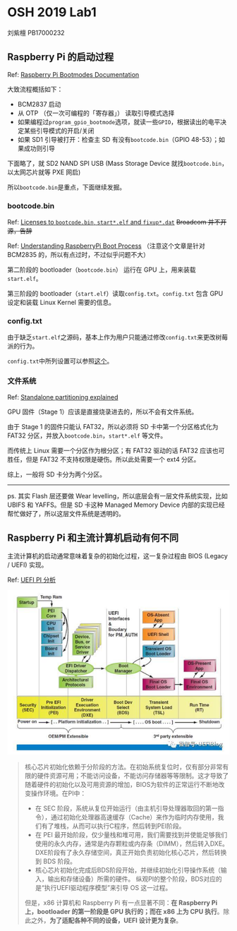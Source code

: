 # OSH 2019 Lab1
刘紫檀 PB17000232

## Raspberry Pi 的启动过程

Ref: [Raspberry Pi Bootmodes Documentation](https://www.raspberrypi.org/documentation/hardware/raspberrypi/bootmodes/README.md)

大致流程概括如下：
- BCM2837 启动
- 从 OTP （仅一次可编程的「寄存器」） 读取引导模式选择
- 如果编程过`program_gpio_bootmode`选项，就读一些`GPIO`，根据读出的电平决定某些引导模式的开启/关闭
- 如果 SD1 引导被打开：检查主 SD 有没有`bootcode.bin`（GPIO 48-53）；如果成功则引导

下面略了，就 SD2 NAND SPI USB (Mass Storage Device 就找`bootcode.bin`，以太网芯片就等 PXE 网启)

所以`bootcode.bin`是重点，下面继续发掘。

### bootcode.bin

Ref: [Licenses to `bootcode.bin`, `start*.elf` and `fixup*.dat`](https://github.com/raspberrypi/firmware/blob/master/boot/LICENCE.broadcom)   ~~Broadcom 并不开源，告辞~~

Ref: [Understanding RaspberryPi Boot Process](https://wiki.beyondlogic.org/index.php?title=Understanding_RaspberryPi_Boot_Process) （注意这个文章是针对 BCM2835 的，所以有点过时，不过似乎问题不大）

第二阶段的 bootloader（`bootcode.bin`） 运行在 GPU 上，用来装载`start.elf`。 

第三阶段的 bootloader（`start.elf`）读取`config.txt`。`config.txt` 包含 GPU 设定和装载 Linux Kernel 需要的信息。

### config.txt

由于缺乏`start.elf`之源码，基本上作为用户只能通过修改`config.txt`来更改树莓派的行为。

`config.txt`中所列设置可以参照[这个](https://www.raspberrypi.org/documentation/configuration/config-txt/)。

### 文件系统

Ref: [Standalone partitioning explained](https://github.com/raspberrypi/noobs/wiki/Standalone-partitioning-explained)

GPU 固件（Stage 1）应该是直接烧录进去的，所以不会有文件系统。

由于 Stage 1 的固件只能认 FAT32，所以必须将 SD 卡中第一个分区格式化为 FAT32 分区，并放入`bootcode.bin`，`start*.elf` 等文件。

而传统上 Linux 需要一个分区作为根分区；有 FAT32 驱动的话 FAT32 应该也可胜任，但是 FAT32 不支持权限是硬伤。所以此处需要一个 ext4 分区。

综上，一般将 SD 卡分为两个分区。

---

ps. 其实 Flash 层还要做 Wear levelling，所以底层会有一层文件系统实现，比如 UBIFS 和 YAFFS。但是 SD 卡这种 Managed Memory Device 内部的实现已经帮忙做好了，所以这层文件系统是透明的。

## Raspberry Pi 和主流计算机启动有何不同

主流计算机的启动通常意味着复杂的初始化过程，这一复杂过程由 BIOS (Legacy / UEFI) 实现。

Ref: [UEFI PI 分析](https://zhuanlan.zhihu.com/p/25941340)

![UEFI PI](uefi_pi.jpg)

> 核心芯片初始化依赖于分阶段的方法。在初始系统复位时，仅有部分非常有限的硬件资源可用；不能访问设备，不能访问存储器等等限制。这才导致了随着硬件的初始化以及可用资源的增加，BIOS为软件的正常运行不断地改变操作环境。在PI中：
>
> - 在 SEC 阶段，系统从复位开始运行（由主机引导处理器取回的第一指令），通过初始化处理器高速缓存（Cache）来作为临时内存使用，我们有了堆栈，从而可以执行C程序，然后转到PEI阶段。
> - 在 PEI 最开始阶段，仅少量栈和堆可用，我们需要找到并使能足够我们使用的永久内存，通常是内存颗粒或内存条（DIMM），然后转入DXE。
>   DXE阶段有了永久存储空间，真正开始负责初始化核心芯片，然后转换到 BDS 阶段。
> - 核心芯片初始化完成后BDS阶段开始，并继续初始化引导操作系统（输入，输出和存储设备）所需的硬件。 纵观PI的整个阶段，BDS对应的是“执行UEFI驱动程序模型”来引导 OS 这一过程。
>
> 但是，x86 计算机和 Raspberry Pi 有一点显著不同：**在 Raspberry Pi 上，bootloader 的第一阶段是 GPU 执行的；而在 x86 上为 CPU 执行**。除此之外，**为了适配各种不同的设备，UEFI 设计更为复杂**。



